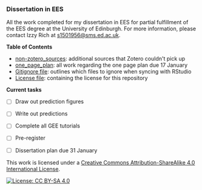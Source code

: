 ### Dissertation in EES

All the work completed for my dissertation in EES for partial fulfillment of the EES degree at the University of Edinburgh. For more information, please contact Izzy Rich at s1501956@sms.ed.ac.uk. 


**Table of Contents**
- [non-zotero_sources](/non-zotero_sources): additional sources that Zotero couldn't pick up
- [one_page_plan](/one_page_plan): all work regarding the one page plan due 17 January
- [Gitignore file](/.gitignore): outlines which files to ignore when syncing with RStudio
- [License file](/license.txt): containing the license for this repository


**Current tasks**
- [ ] Draw out prediction figures
- [ ] Write out predictions
- [ ] Complete all GEE tutorials 
- [ ] Pre-register 
- [ ] Dissertation plan due 31 January 


This work is licensed under a [Creative Commons Attribution-ShareAlike 4.0 International License](https://creativecommons.org/licenses/by-sa/4.0/).

[![License: CC BY-SA 4.0](https://licensebuttons.net/l/by-sa/4.0/80x15.png)](https://creativecommons.org/licenses/by-sa/4.0/)
